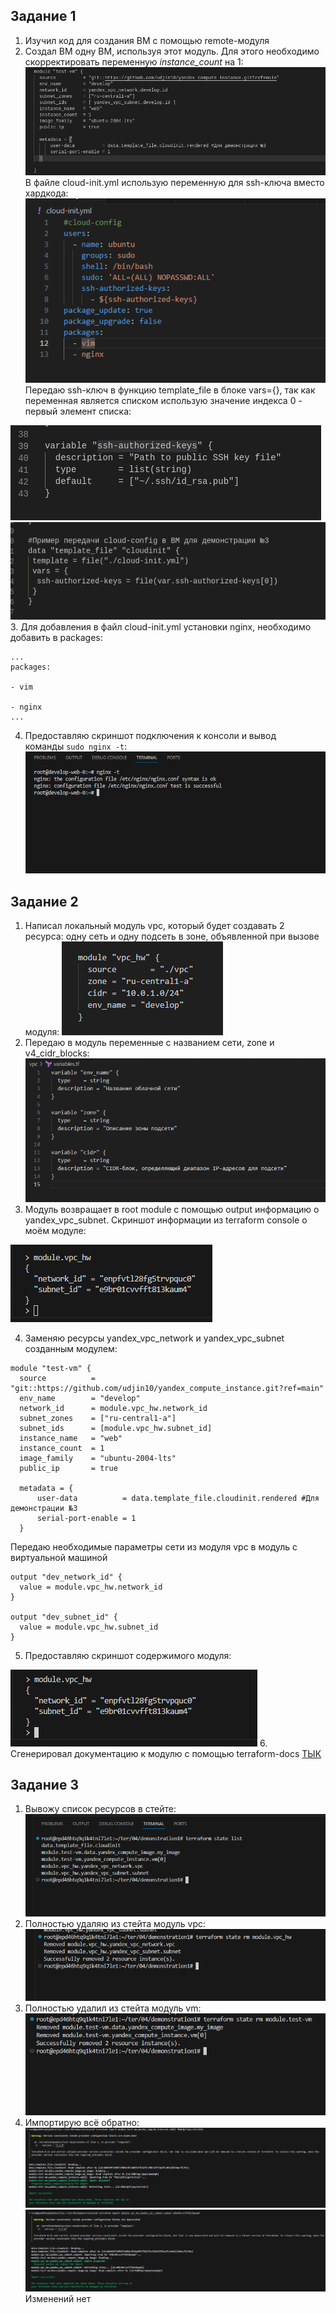 ## Задание 1

1. Изучил код для создания ВМ с помощью remote-модуля
2. Создал ВМ одну ВМ, используя этот модуль. Для этого необходимо скорректировать переменную *instance_count* на 1:
![screenshot](/screenshots/1-2.png)
В файле cloud-init.yml использую переменную для ssh-ключа вместо хардкода:
![screenshot](/screenshots/2-12.png)
 Передаю ssh-ключ в функцию template_file в блоке vars={}, так как переменная является списком использую значение индекса 0 - первый элемент списка:
 
![screenshot](/screenshots/2-13.png)
![screenshot](/screenshots/2-14.png)
3. Для добавления в файл cloud-init.yml установки nginx, необходимо добавить в packages:
```
...
packages:

- vim

- nginx
...
```
4. Предоставляю скриншот подключения к консоли и вывод команды `sudo nginx -t`:
![screenshot](/screenshots/1-4.png)
## Задание 2

1. Написал локальный модуль vpc, который будет создавать 2 ресурса: одну сеть и одну подсеть в зоне, объявленной при вызове модуля:
![screenshot](/screenshots/2-2.png)
2. Передаю в модуль переменные с названием сети, zone и v4_cidr_blocks:
![screenshot](/screenshots/2-1.png)
3. Модуль возвращает в root module с помощью output информацию о yandex_vpc_subnet. Cкриншот информации из terraform console о моём модуле:

![screenshot](/screenshots/2-4.png)

4. Заменяю ресурсы yandex_vpc_network и yandex_vpc_subnet созданным модулем:
```
module "test-vm" {
  source          = "git::https://github.com/udjin10/yandex_compute_instance.git?ref=main"
  env_name        = "develop"
  network_id      = module.vpc_hw.network_id
  subnet_zones    = ["ru-central1-a"]
  subnet_ids      = [module.vpc_hw.subnet_id]
  instance_name   = "web"
  instance_count  = 1
  image_family    = "ubuntu-2004-lts"
  public_ip       = true

  metadata = {
      user-data          = data.template_file.cloudinit.rendered #Для демонстрации №3
      serial-port-enable = 1
  }
```
Передаю необходимые параметры сети из модуля vpc в модуль с виртуальной машиной
```
output "dev_network_id" {
  value = module.vpc_hw.network_id
}

output "dev_subnet_id" {
  value = module.vpc_hw.subnet_id
}
```
5. Предоставляю скриншот содержимого модуля:

![screenshot](/screenshots/2-5.png)
6. Сгенерировал документацию к модулю с помощью terraform-docs [ТЫК](/vpc/vpc-doc.md)

## Задание 3

1. Вывожу список ресурсов в стейте:
![screenshot](/screenshots/state.png)
2. Полностью удаляю из стейта модуль vpc:
![screenshot](/screenshots/state-rm.png)
3. Полностью удалил из стейта модуль vm:
![screenshot](/screenshots/state-rm-vm.png)
4. Импортирую всё обратно:
![screenshot](/screenshots/vm.png)
![screenshot](/screenshots/subnet.png)
Изменений нет

